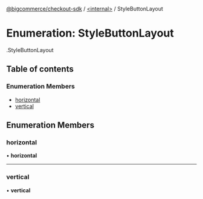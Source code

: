 [@bigcommerce/checkout-sdk](../README.md) / [<internal\>](../modules/internal_.md) / StyleButtonLayout

# Enumeration: StyleButtonLayout

[<internal>](../modules/internal_.md).StyleButtonLayout

## Table of contents

### Enumeration Members

- [horizontal](internal_.StyleButtonLayout.md#horizontal)
- [vertical](internal_.StyleButtonLayout.md#vertical)

## Enumeration Members

### horizontal

• **horizontal**

___

### vertical

• **vertical**
